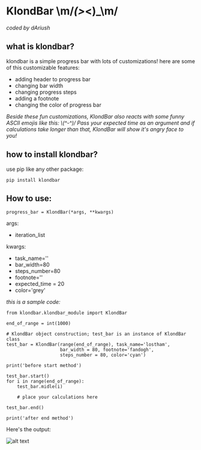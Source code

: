 # KlondBar \m/_(>_<)_\m/
*coded by dAriush*

## what is klondbar?
klondbar is a simple progress bar with lots of customizations!
here are some of this customizable features:
* adding header to progress bar
* changing bar width
* changing progress steps
* adding a footnote
* changing the color of progress bar

*Beside these fun customizations, KlondBar also reacts with some funny ASCII emojis like this: \\(^-^)/ Pass your expected time as an argument and if calculations take longer than that, KlondBar will show it's angry face to you!*

## how to install klondbar?
use pip like any other package:

    pip install klondbar

## How to use:

    progress_bar = KlondBar(*args, **kwargs)
    
args:
 * iteration_list

kwargs:
* task_name=''
* bar_width=80
* steps_number=80
* footnote=''
* expected_time = 20
* color='grey'

*this is a sample code:*

    from klondbar.klondbar_module import KlondBar
    
    end_of_range = int(1000)

    # KlondBar object construction; test_bar is an instance of KlondBar class
    test_bar = KlondBar(range(end_of_range), task_name='lostham',
                        bar_width = 80, footnote='fandogh',
                        steps_number = 80, color='cyan')

    print('before start method')
    
    test_bar.start()
    for i in range(end_of_range):
        test_bar.midle(i)
        
        # place your calculations here
        
    test_bar.end()
    
    print('after end method')

Here's the output:

![alt text][logo]

[logo]: https://gitlab.com/dariush-bahrami/klondbar_project/-/raw/master/output%20example.png?inline=false
